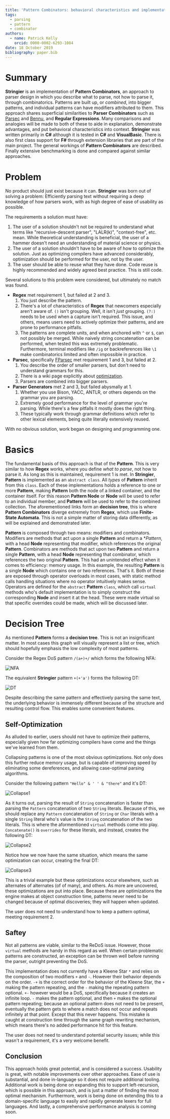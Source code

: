 ```yaml
---
title: 'Pattern Combinators: behavioral characteristics and implementation'
tags:
  - parsing
  - pattern
  - combinator
authors:
  - name: Patrick Kelly
    orcid: 0000-0002-6293-1084
date: 18 October 2019
bibliography: paper.bib
---
```


# Summary

**Stringier** is an implementation of **Pattern Combinators**, an approach to parser design in which you describe what to parse, not how to parse it, through combinatorics. Patterns are built up, or *combined*, into bigger patterns, and individual patterns can have modifiers attributed to them. This approach shares superficial similarities to **Parser Combinators** such as [Parsec](https://wiki.haskell.org/Parsec) and [Bennu](http://bennu-js.com/), and **Regular Expressions**. Many comparisons and analogies will be made to both of these to aide in explanation, demonstrate advantages, and put behavioral characteristics into context. **Stringier** was written primarily in **C#** although it is tested in **C#** and **VisualBasic**. There is also first class support for **F#** through extension libraries that are part of the main project. The general workings of **Pattern Combinators** are described. Finally extensive benchmarking is done and compared against similar approaches.

# Problem

No product should just exist because it can. **Stringier** was born out of solving a problem: Efficiently parsing text without requiring a deep knowledge of how parsers work, with as high degree of ease of usability as possible.

The requirements a solution must have:
  1) The user of a solution shouldn't not be required to understand what terms like "recursive-descent parser", "LALR(k)", "context-free", etc. mean. While theoretical understanding is beneficial, the user of a hammer doesn't need an understanding of material science or physics.
  2) The user of a solution shouldn't have to be aware of how to optimize the solution. Just as optimizing compilers have advanced considerably, optimization should be performed for the user, not by the user.
  3) The user should be able to reuse what they have done. Code reuse is highly recommended and widely agreed best practice. This is still code.

Several solutions to this problem were considered, but ultimately no match was found.

 * **Regex** met requirement 1, but failed at 2 and 3.
   1) You just describe the pattern.
   2) There's a lot of characteristics of **Regex** that newcomers especially aren't aware of. `()` isn't grouping. Well, it isn't _just_ grouping. `(?:)` needs to be used when a capture isn't required. This issue, and others, means users need to actively optimize their patterns, and are prone to performance pitfalls.
   3) The patterns are complete units, and when anchored with `^` or `$`, can not possibly be merged. While naively string concatenation can be performed, when tested this was extremely problematic. Furthermore, terminal modifiers like `/ig` or backreferences like `\1` make combinatorics limited and often impossible in practice.
 * **Parsec**, specifically [FParsec](http://www.quanttec.com/fparsec/) met requirement 1 and 3, but failed at 2.
   1) You describe the order of smaller parsers, but don't need to understand grammars for this.
   2) There is a wiki page explicitly about [optimization](http://www.quanttec.com/fparsec/users-guide/performance-optimizations.html).
   3) Parsers are combined into bigger parsers.
 * **Parser Generators** met 2 and 3, but failed abysmally at 1.
   1) Whether you use Bison, YACC, ANTLR, or others depends on the grammar you are parsing.
   2) Extremely good performance for the level of grammar you're parsing. While there's a few pitfalls it mostly does the right thing.
   3) These typically work through grammar definitions which refer to other lexical elements, being quite literally extensively reused.
   
With no obvious solution, work began on designing and programming one.

# Basics

The fundamental basis of this approach is that of the **Pattern**. This is very similar to how **Regex** works, where you define _what to parse_, not how to parse it. As long as this is maintained, requirement 1 is met. In **Stringier**, **Pattern** is implemented as an `abstract class`. All *types* of **Pattern** inherit from this `class`. Each of these implementations holds a reference to one or more **Pattern**, making **Pattern** both the node of a linked container, and the container itself. For this reason **Pattern Node** or **Node** will be used to refer to an individual member, and **Pattern** will be used to refer to the combined collection. The aforementioned links form an **decision tree**, this is where **Pattern Combinators** diverge extremely from **Regex**, which use **Finite-State Automata**. This is not a simple matter of storing data differently, as will be explained and demonstrated later.

**Pattern** is composed through two means: modifiers and combinators. Modifiers are methods that act upon a single **Pattern** and return a **Pattern*, with a head **Node** representing that modifier, which references the original **Pattern**. Combinators are methods that act upon two **Pattern** and return a single **Pattern**, with a head **Node** representing that combinator, which references the two original **Pattern**. This had an unintended effect when it comes to efficiency: memory usage. In this example, the resulting **Pattern** is a single **Node** which contains one or two references. That's it. Both of these are exposed through operator overloads in most cases, with static method calls handling situations where no operator intuitively makes sense. Operators are defined for the `abstract` **Pattern** `class`, which call `virtual` methods who's default implementation is to simply construct the corresponding **Node** and insert it at the head. These were made virtual so that specific overrides could be made, which will be discussed later.

# Decision Tree

As mentioned **Pattern** forms a **decision tree**. This is not an insignificant matter. In most cases this graph will visually represent a list or tree, which should hopefully emphasis the low complexity of most patterns.

Consider the Regex DoS pattern `/(a+)+/` which forms the following NFA:

![NFA](NFA.png "Logo Title Text 2")

The equivalent **Stringier** pattern `+(+'a')` forms the following DT:

![DT](DT.png "Logo Title Text 2")

Despite describing the same pattern and effectively parsing the same text, the underlying behavior is immensely different because of the structure and resulting control flow. This enables some convenient features.

## Self-Optimization

As alluded to earlier, users should not have to optimize their patterns, especially given how far optimizing compilers have come and the things we've learned from them.

Collapsing patterns is one of the most obvious optimizations. Not only does this further reduce memory usage, but is capable of improving speed by eliminating some dereferences, and allowing case-optimal parsing algorithms.

Consider the following pattern `"Hello" & ' ' & "there"` and it's DT:

![Collapse1](Collapse1.png "Logo Title Text 2")

As it turns out, parsing the result of `String` concatenation is faster than parsing the `Pattern` concatenation of two `String` literals. Because of this, we should replace any `Pattern` concatenation of `String` or `Char` literals with a single `String` literal who's value is the `String` concatenation of the two literals. This is where the aformentioned `virtual` methods come into play. `Concatenate()` is `overrides` for these literals, and instead, creates the following DT:

![Collapse2](Collapse2.png "Logo Title Text 2")

Notice how we now have the same situation, which means the same optimization can occur, creating the final DT:

![Collapse3](Collapse3.png "Logo Title Text 2")

This is a trivial example but these optimizations occur elsewhere, such as alternates of alternates (of of many), and others. As more are uncovered, these optimizations are put into place. Because these are optimizations the engine makes at object construction time, patterns never need to be changed because of optimal discoveries; they will happen when updated.

The user does not need to understand how to keep a pattern optimal, meeting requirement 2.

## Saftey

Not all patterns are viable, similar to the ReDoS issue. However, those `virtual` methods are handy in this regard as well. When certain problematic patterns are constructed, an exception can be thrown well before running the parser, outright preventing the DoS.

This implementation does not currently have a Kleene Star `*` and relies on the composition of two modifiers `+` and `-`. However their behavior depends on the order. `-+` is the correct order for the behavior of the Kleene Star, the `+` making the pattern repeating, and the `-` making the repeating pattern optional. `+-` however would be a DoS, specifically because it creates an infinite loop. `-` makes the pattern optional, and then `+` makes the optional pattern repeating; because an optional pattern does not need to be present, eventually the pattern gets to where a match does not occur and repeats infinitely at that point. Except that this never happens. This mistake is caught at construction time through the same graph rewriting mechanism, which means there's no added performance hit for this feature.

The user does not need to understand potential security issues; while this wasn't a requirement, it's a very welcome benefit.

## Conclusion

This approach holds great potential, and is considered a success. Usability is great, with notable improvements over other approaches. Ease of use is substantial, and done in-language so it does not require additional tooling. Additional work is being done on expanding this to support left-recursion, which is possible in this approach, and is just a matter of finding the most optimal mechanism. Furthermore, work is being done on extending this to a domain-specific language to easily and rapidly generate lexers for full languages. And lastly, a comprehensive performance analysis is coming soon.